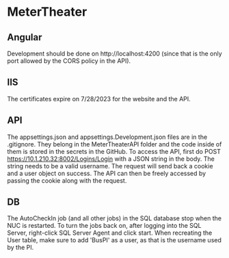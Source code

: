 # MeterTheater

## Angular
Development should be done on http://localhost:4200 (since that is the only port allowed by the CORS policy in the API).

## IIS
The certificates expire on 7/28/2023 for the website and the API.

## API
The appsettings.json and appsettings.Development.json files are in the .gitignore. They belong in the MeterTheaterAPI folder and the code inside of them is stored in the secrets in the GitHub.
To access the API, first do POST https://10.1.210.32:8002/Logins/Login with a JSON string in the body. The string needs to be a valid username. The request will send back a cookie and a user object on success. The API can then be freely accessed by passing the cookie along with the request.

## DB
The AutoCheckIn job (and all other jobs) in the SQL database stop when the NUC is restarted. To turn the jobs back on, after logging into the SQL Server, right-click SQL Server Agent and click start.
When recreating the User table, make sure to add 'BusPI' as a user, as that is the username used by the PI.